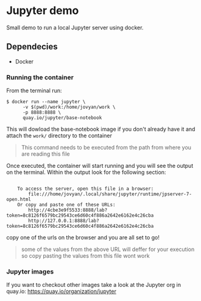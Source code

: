 # Jupyter demo

Small demo to run a local Jupyter server using docker.

## Dependecies 
- Docker

### Running the container
From the terminal run: 

```console
$ docker run --name jupyter \
      -v $(pwd)/work:/home/jovyan/work \
      -p 8888:8888 \
      quay.io/jupyter/base-notebook
```
This will dowload the base-notebook image if you don't already have it and attach the `work/` directory to the container
> This command needs to be executed from the path from where you are reading this file

Once executed, the container will start running and you will see the output on the terminal. Within the output look for the following section:

```

    To access the server, open this file in a browser:
        file:///home/jovyan/.local/share/jupyter/runtime/jpserver-7-open.html
    Or copy and paste one of these URLs:
        http://4cbe3e9f5533:8888/lab?token=8c8126f6579bc29543ce6d60c4f886a2642e6162e4c26cba
        http://127.0.0.1:8888/lab?token=8c8126f6579bc29543ce6d60c4f886a2642e6162e4c26cba

```

copy one of the urls on the browser and you are all set to go! 
> some of the values from the above URL will deffer for your execution so copy pasting the values from this file wont work

### Jupyter images

If you want to checkout other images take a look at the Jupyter org in quay.io: https://quay.io/organization/jupyter
